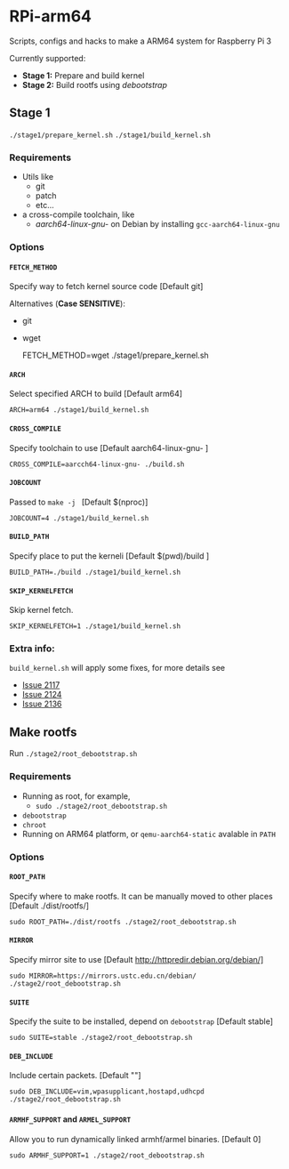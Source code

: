 # RPi-arm64
Scripts, configs and hacks to make a ARM64 system for Raspberry Pi 3

Currently supported:

* **Stage 1:** Prepare and build kernel
* **Stage 2:** Build rootfs using _debootstrap_

## Stage 1
`./stage1/prepare_kernel.sh`
`./stage1/build_kernel.sh`

### Requirements
* Utils like
    * git
    * patch
    * etc...
* a cross-compile toolchain, like
    * _aarch64-linux-gnu-_ on Debian by installing `gcc-aarch64-linux-gnu`

### Options
#### `FETCH_METHOD`
Specify way to fetch kernel source code [Default git]

Alternatives (**Case SENSITIVE**):
* git
* wget

    FETCH_METHOD=wget ./stage1/prepare_kernel.sh
#### `ARCH`
Select specified ARCH to build [Default arm64]

    ARCH=arm64 ./stage1/build_kernel.sh
#### `CROSS_COMPILE`
Specify toolchain to use [Default aarch64-linux-gnu- ]

    CROSS_COMPILE=aarcch64-linux-gnu- ./build.sh
#### `JOBCOUNT`
Passed to `make -j ` [Default $(nproc)]

    JOBCOUNT=4 ./stage1/build_kernel.sh

#### `BUILD_PATH`
Specify place to put the kerneli [Default $(pwd)/build ]

    BUILD_PATH=./build ./stage1/build_kernel.sh
#### `SKIP_KERNELFETCH`
Skip kernel fetch.

    SKIP_KERNELFETCH=1 ./stage1/build_kernel.sh

### Extra info:
`build_kernel.sh` will apply some fixes, for more details see

 * [Issue 2117](https://github.com/raspberrypi/linux/issues/2117)
 * [Issue 2124](https://github.com/raspberrypi/linux/issues/2124)
 * [Issue 2136](https://github.com/raspberrypi/linux/issues/2136)

## Make rootfs
Run `./stage2/root_debootstrap.sh`

### Requirements
* Running as root, for example,
    * `sudo ./stage2/root_debootstrap.sh`
* `debootstrap`
* `chroot`
* Running on ARM64 platform, or `qemu-aarch64-static` avalable in `PATH`

### Options
#### `ROOT_PATH`
Specify where to make rootfs.
It can be manually moved to other places [Default ./dist/rootfs/]

    sudo ROOT_PATH=./dist/rootfs ./stage2/root_debootstrap.sh
#### `MIRROR`
Specify mirror site to use [Default http://httpredir.debian.org/debian/]

    sudo MIRROR=https://mirrors.ustc.edu.cn/debian/ ./stage2/root_debootstrap.sh

#### `SUITE`
Specify the suite to be installed, depend on `debootstrap` [Default stable]

    sudo SUITE=stable ./stage2/root_debootstrap.sh

#### `DEB_INCLUDE`
Include certain packets. [Default ""]

    sudo DEB_INCLUDE=vim,wpasupplicant,hostapd,udhcpd ./stage2/root_debootstrap.sh

#### `ARMHF_SUPPORT` and `ARMEL_SUPPORT`
Allow you to run dynamically linked armhf/armel binaries. [Default 0]

    sudo ARMHF_SUPPORT=1 ./stage2/root_debootstrap.sh
